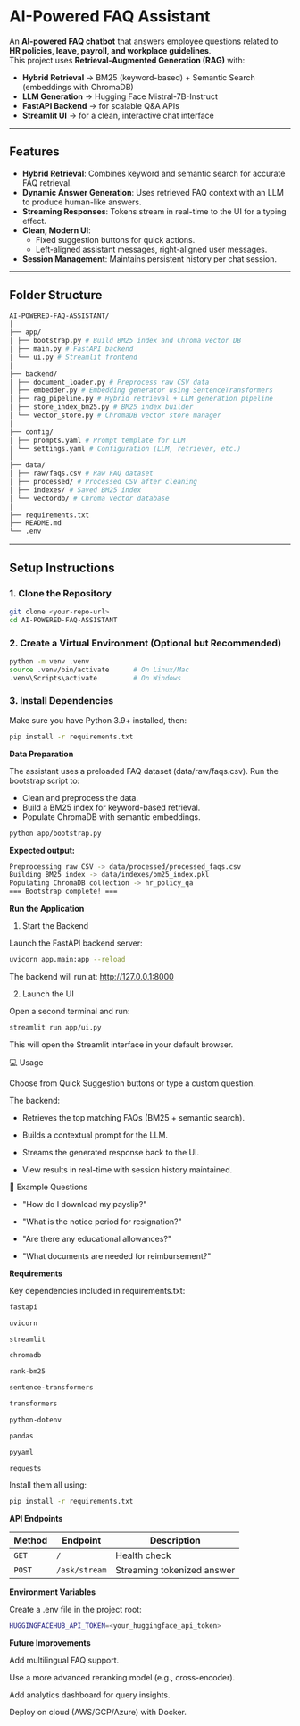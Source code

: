 # **AI-Powered FAQ Assistant**

An **AI-powered FAQ chatbot** that answers employee questions related to **HR policies, leave, payroll, and workplace guidelines**.  
This project uses **Retrieval-Augmented Generation (RAG)** with:
- **Hybrid Retrieval** → BM25 (keyword-based) + Semantic Search (embeddings with ChromaDB)
- **LLM Generation** → Hugging Face Mistral-7B-Instruct
- **FastAPI Backend** → for scalable Q&A APIs
- **Streamlit UI** → for a clean, interactive chat interface

---

## **Features**
- **Hybrid Retrieval**: Combines keyword and semantic search for accurate FAQ retrieval.
- **Dynamic Answer Generation**: Uses retrieved FAQ context with an LLM to produce human-like answers.
- **Streaming Responses**: Tokens stream in real-time to the UI for a typing effect.
- **Clean, Modern UI**:
  - Fixed suggestion buttons for quick actions.
  - Left-aligned assistant messages, right-aligned user messages.
- **Session Management**: Maintains persistent history per chat session.

---

## **Folder Structure**
```bash
AI-POWERED-FAQ-ASSISTANT/
│
├── app/
│ ├── bootstrap.py # Build BM25 index and Chroma vector DB
│ ├── main.py # FastAPI backend
│ └── ui.py # Streamlit frontend
│
├── backend/
│ ├── document_loader.py # Preprocess raw CSV data
│ ├── embedder.py # Embedding generator using SentenceTransformers
│ ├── rag_pipeline.py # Hybrid retrieval + LLM generation pipeline
│ ├── store_index_bm25.py # BM25 index builder
│ └── vector_store.py # ChromaDB vector store manager
│
├── config/
│ ├── prompts.yaml # Prompt template for LLM
│ └── settings.yaml # Configuration (LLM, retriever, etc.)
│
├── data/
│ ├── raw/faqs.csv # Raw FAQ dataset
│ ├── processed/ # Processed CSV after cleaning
│ ├── indexes/ # Saved BM25 index
│ └── vectordb/ # Chroma vector database
│
├── requirements.txt
├── README.md
└── .env
```


---

## **Setup Instructions**

### **1. Clone the Repository**
```bash
git clone <your-repo-url>
cd AI-POWERED-FAQ-ASSISTANT
```

### **2. Create a Virtual Environment (Optional but Recommended)**
```bash
python -m venv .venv
source .venv/bin/activate      # On Linux/Mac
.venv\Scripts\activate         # On Windows
```

### **3. Install Dependencies**
Make sure you have Python 3.9+ installed, then:
```bash
pip install -r requirements.txt
```

**Data Preparation**

The assistant uses a preloaded FAQ dataset (data/raw/faqs.csv).
Run the bootstrap script to:

* Clean and preprocess the data.
* Build a BM25 index for keyword-based retrieval.
* Populate ChromaDB with semantic embeddings.

```bash
python app/bootstrap.py
```

**Expected output:**
```bash
Preprocessing raw CSV -> data/processed/processed_faqs.csv
Building BM25 index -> data/indexes/bm25_index.pkl
Populating ChromaDB collection -> hr_policy_qa
=== Bootstrap complete! ===
```

**Run the Application**
1. Start the Backend

Launch the FastAPI backend server:
```bash
uvicorn app.main:app --reload
```
The backend will run at: http://127.0.0.1:8000

2. Launch the UI

Open a second terminal and run:
```bash
streamlit run app/ui.py
```
This will open the Streamlit interface in your default browser.

💻 Usage

Choose from Quick Suggestion buttons or type a custom question.

The backend:

* Retrieves the top matching FAQs (BM25 + semantic search).

* Builds a contextual prompt for the LLM.

* Streams the generated response back to the UI.

* View results in real-time with session history maintained.

📝 Example Questions

* "How do I download my payslip?"

* "What is the notice period for resignation?"

* "Are there any educational allowances?"

* "What documents are needed for reimbursement?"


**Requirements**

Key dependencies included in requirements.txt:
```bash
fastapi

uvicorn

streamlit

chromadb

rank-bm25

sentence-transformers

transformers

python-dotenv

pandas

pyyaml

requests
```
Install them all using:
```bash
pip install -r requirements.txt
```

**API Endpoints**

| Method | Endpoint      | Description                |
| ------ | ------------- | -------------------------- |
| `GET`  | `/`           | Health check               |
| `POST` | `/ask/stream` | Streaming tokenized answer |


**Environment Variables**

Create a .env file in the project root:

```bash
HUGGINGFACEHUB_API_TOKEN=<your_huggingface_api_token>
```

**Future Improvements**

Add multilingual FAQ support.

Use a more advanced reranking model (e.g., cross-encoder).

Add analytics dashboard for query insights.

Deploy on cloud (AWS/GCP/Azure) with Docker.




